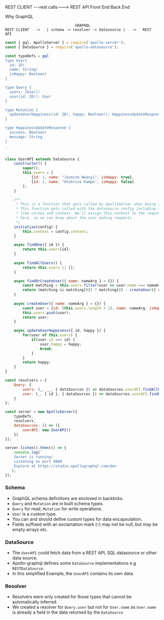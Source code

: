 REST CLIENT ---rest calls---> REST API
Front End                     Back End

Why GraphQL

```
                                GRAPHQL 
REST CLIENT   ->   | schema -> resolver -> datasource |   ->   REST API
```

```js
const { gql, ApolloServer } = require('apollo-server');
const { DataSource } = require('apollo-datasource');

const typeDefs = gql`
type User{
  id: ID!
  name: String!
  isHappy: Boolean!
}

type Query {
  users: [User]!
  user(id: ID!): User
}

type Mutation {
  updateUserHappiness(id: ID!, happy: Boolean!): HappinessUpdateResponse!
}

type HappinessUpdateResponse {
  success: Boolean!
  message: String
}

`

class UserAPI extends DataSource {
    constructor() {
        super();
        this.users = [
            {id: 1, name: "Jasmine Nwanyi", isHappy: true},
            {id: 2, name: "Otobrise Kampe", isHappy: false}
        ];
    }

    /**
     * This is a function that gets called by ApolloServer when being setup.
     * This function gets called with the datasource config including things
     * like caches and context. We'll assign this.context to the request context
     * here, so we can know about the user making requests
     */
    initialize(config) {
        this.context = config.context;
    }

    async findOne({ id }) {
        return this.users[id];
    }
    
    async findAllUsers() {
        return this.users || [];
    }

    async findOrCreateUser({ name: nameArg } = {}) {
        const matching = this.users.filter(user => user.name === nameArg);
        return (matching && matching[0]) ? matching[0] : createUser({ name: nameArg });
    }
    
    async createUser({ name: nameArg } = {}) {
        const user = {id: (this.users.length + 1), name: nameArg, isHappy: true};
        this.users.push(user);
        return user;
    }

    async updateUserHappiness({ id, happy }) {
        for(user of this.users) {
            if(user.id === id) {
                user.happy = happy;
                break;
            }
        }
        return happy;
    }
}

const resolvers = {
    Query: {
        users: (_, __, { dataSources }) => dataSources.userAPI.findAllUsers(),
        user: (_, { id }, { dataSources }) => dataSources.userAPI.findOne({ id: id })
    }
};

const server = new ApolloServer({
    typeDefs,
    resolvers,
    dataSources: () => ({
        userAPI: new UserAPI()
    })
});

server.listen().then(() => {
    console.log(`
    Server is running!
    Listening on port 4000
    Explore at https://studio.apollographql.com/dev
  `);
});
```

### Schema

- GraphQL schema definitions are enclosed in backticks.
- `Query` and `Mutation` are in built schema types.
- `Query` for read, `Mutation` for write operations.
- `User` is a custom type.   
- You can and should define custom types for data encapsulation.
- Fields suffixed with an exclamation mark (`!`) may not be null, but may be empty arrays etc.
  
### DataSource

- The `UserAPI` could fetch data from a REST API, SQL datasource or other data source.
- Apollo-graphql defines some `DataSource` implementations e.g `RESTDataSource`.
- In this simplified Example, the `UserAPI` contains its own data.
  
### Resolver

- Resolvers were only created for those types that cannot be automatically inferred.
- We created a resolver for `Query.user` but not for `User.name` as `User.name` is already a field in the data returned by the `DataSource`



